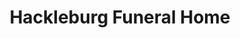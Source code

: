 ---
title: "Hackleburg Funeral Home"
url: /hackleburg/hackleburg-funeral-home/
shop: funeral directors
---
